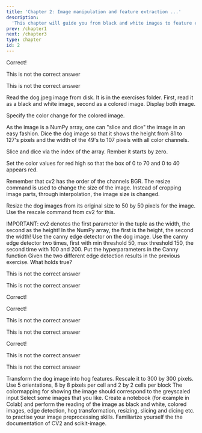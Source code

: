 ```yaml
---
title: 'Chapter 2: Image manipulation and feature extraction ...'
description:
  'This chapter will guide you from black and white images to feature extraction'
prev: /chapter1
next: /chapter3
type: chapter
id: 2
---
```


<exercise id="3" title="Images for a computer" type="slides">

<slides source="chapter2_01_images">
</slides>

</exercise>

<exercise id="4" title="Arrays">
<choice>
<opt text="Images are n-dimensional arrays for the computer" correct="true">

Correct!

</opt>

<opt text="Values range from 0 to 1 million for each pixel">

This is not the correct answer

</opt>

<opt text="Black and white images and colored images have the same number of channels">

This is not the correct answer

</opt>
</choice>

</exercise>


<exercise id="5" title="Coding" type="slides">

<slides source="chapter2_02_coding">
</slides>
</exercise>

<exercise id="6" title="Hands on image reading">

Read the dog.jpeg image from disk. It is in the exercises folder.
First, read it as a black and white image, second as a colored image.
Display both image.

<codeblock id="02_02">

Specify the color change for the colored image.

</codeblock>
</exercise>

<exercise id="7" title="Hands on slicing and dicing">

As the image is a NumPy array, one can "slice and dice" the image in an easy fashion.
Dice the dog image so that it shows the height from 81 to 127's pixels and the width of the 49's to 107 pixels with all color channels.

<codeblock id="02_02_1">

Slice and dice via the index of the array. Rember it starts by zero.

</codeblock>
</exercise>

<exercise id="8" title="Hands on slicing and dicing and coloring">

Set the color values for red high so that the box of 0 to 70 and 0 to 40 appears red.

<codeblock id="02_02_2">
Remember that cv2 has the order of the channels BGR.
</codeblock>
</exercise>


<exercise id="9" title="Resizing of images">
The resize command is used to change the size of the image. Instead of cropping image parts, through interpolation, the image size is changed.

Resize the dog images from its original size to 50 by 50 pixels for the image. Use the rescale command from cv2 for this.

<codeblock id="02_02_3">
    IMPORTANT: cv2 denotes the first parameter in the tuple as the width, the second as the height!
    In the NumPy array, the first is the height, the second the width!
</codeblock>

</exercise>


<exercise id="10" title="Edge detection" type="slides">

<slides source="chapter2_03_edge">
</slides>
</exercise>

<exercise id="11" title="Exercise edge detection">
Use the canny edge detector on the dog image. Use the canny edge detector two times, first with min threshold 50, max threshold 150, the second time with 100 and 200.

<codeblock id="02_02_4">
Put the hyperparameters in the Canny function
</codeblock>
</exercise>

<exercise id="12" title="Edge detection limits">
Given the two different edge detection results in the previous exercise. What holds true?

<choice>
<opt text="When the minimum value is smaller the edges are clearer pronounced">

This is not the correct answer

</opt>

<opt text="When the maximum value is smaller there are less edges">

This is not the correct answer

</opt>

<opt text="Using a higher value for the minimum and maximum boundary results in less but stronger edges" correct="true">

Correct!

</opt>
</choice>

</exercise>

<exercise id="13" title="Edge detection quiz">
<choice id=1>
<opt text="In edge detection gaussian kernels are used for denoising" correct="true">

Correct!

</opt>

<opt text="Sobel kernels are used in Canny Edge detection for denoising">

This is not the correct answer

</opt>

<opt text="Denoising is done on all three input channels">

This is not the correct answer

</opt>
</choice>

<choice id=2>
<opt text="Edges are found by the edge gradient and direction" correct="true">

Correct!

</opt>

<opt text="Edges are found by the gaussian kernel">

This is not the correct answer

</opt>

<opt text="Edges are found by standardization">

This is not the correct answer

</opt>
</choice>

</exercise>

<exercise id="14" title="HoG" type="slides">

<slides source="chapter2_04_hog">
</slides>
</exercise>

<exercise id="15" title="Exercise HoG">
 Transform the dog image into hog features.
 Rescale it to 300 by 300 pixels. Use 5 orientations, 8 by 8 pixels per cell and 2 by 2 cells per block
 
<codeblock id="02_04">
    The colormapping for showing the image should correspond to the greyscaled input
</codeblock>
</exercise>

<exercise id="16" title="Hands-on your turn">
	Select some images that you like. Create a notebook (for example in Colab) and perform the reading of the image as black and white, colored images, edge detection, hog transformation, resizing, slicing and dicing etc. to practise your image preprocessing skills. Familiarize yourself the the documentation of CV2 and scikit-image.
</exercise>
